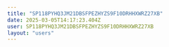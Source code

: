 ```yaml
---
title: "SP118PYHQ3JM21DBSFPEZHYZS9F10DRHHXWRZ27XB"
date: 2025-03-05T14:17:23.404Z
user: SP118PYHQ3JM21DBSFPEZHYZS9F10DRHHXWRZ27XB
layout: "users"
---
```

    